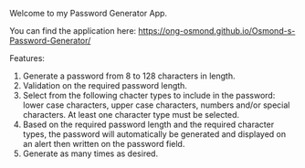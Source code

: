Welcome to my Password Generator App.

You can find the application here: https://ong-osmond.github.io/Osmond-s-Password-Generator/

Features:
1. Generate a password from 8 to 128 characters in length.
2. Validation on the required password length.
3. Select from the following chacter types to include in the password: lower case characters, upper case characters, numbers and/or special characters. At least one character type must be selected.
4. Based on the required password length and the required character types, the password will automatically be generated and displayed on an alert then written on the password field.
5. Generate as many times as desired.
